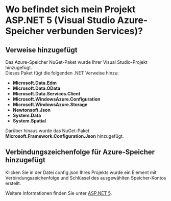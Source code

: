 <properties
    pageTitle="Wo befindet sich mein Projekt ASP.NET 5 (Visual Studio verbunden Services) | Microsoft Azure-Speicher"
    description="Was geschieht nach dem Herstellen einer Verbindung mit einer Firma Azure-Speicher in einem Visual Studio ASP.NET 5 Projekt mit Visual Studio Services verbunden werden"
    services="storage"
    documentationCenter=""
    authors="TomArcher"
    manager="douge"
    editor=""/>

<tags
    ms.service="storage"
    ms.workload="web"
    ms.tgt_pltfrm="vs-what-happened"
    ms.devlang="na"
    ms.topic="article"
    ms.date="08/15/2016"
    ms.author="tarcher"/>

# <a name="what-happened-to-my-aspnet-5-project-visual-studio-azure-storage-connected-services"></a>Wo befindet sich mein Projekt ASP.NET 5 (Visual Studio Azure-Speicher verbunden Services)?

## <a name="references-added"></a>Verweise hinzugefügt

Das Azure-Speicher NuGet-Paket wurde Ihrer Visual Studio-Projekt hinzugefügt.  
Dieses Paket fügt die folgenden .NET Verweise hinzu:

- **Microsoft.Data.Edm**
- **Microsoft.Data.OData**
- **Microsoft.Data.Services.Client**
- **Microsoft.WindowsAzure.Configuration**
- **Microsoft.WindowsAzure.Storage**
- **Newtonsoft.Json**
- **System.Data**
- **System.Spatial**

Darüber hinaus wurde das NuGet-Paket **Microsoft.Framework.Configuration.Json** hinzugefügt.

## <a name="connection-string-for-azure-storage-added"></a>Verbindungszeichenfolge für Azure-Speicher hinzugefügt
Klicken Sie in der Datei config.json Ihres Projekts wurde ein Element mit Verbindungszeichenfolge und Schlüssel des ausgewählten Speicher-Kontos erstellt.

Weitere Informationen finden Sie unter [ASP.NET 5](http://www.asp.net/vnext).
